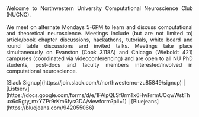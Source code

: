 <br>
<p align="justify">
Welcome to Northwestern University Computational Neuroscience Club (NUCNC).<br>
<br>
We meet on alternate Mondays 5-6PM to learn and discuss computational and theoretical neuroscience. Meetings include (but are not limited to) article/book chapter discussions, hackathons, tutorials, white board and round table discussions and invited talks. Meetings take place simultaneously on Evanston (Cook 3118A) and Chicago (Wieboldt 421) campuses (coordinated via videoconferencing) and are open to all NU PhD students, post-docs and faculty members interested/involved in computational neuroscience. 
</p>
[Slack Signup](https://join.slack.com/t/northwesternc-zu85849/signup) | [Listserv](https://docs.google.com/forms/d/e/1FAIpQLSf8rmTx6HwFrrmUOqwWstThux6cRgty_mxYZPr9rKm6fysGDA/viewform?pli=1) |
[Bluejeans](https://bluejeans.com/942055066)
